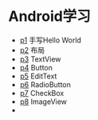 # Android学习



* [p1]()  手写Hello World
* [p2]()  布局
* [p3]()  TextView
* [p4]()  Button
* [p5]()  EditText
* [p6]() RadioButton
* [p7]() CheckBox
* [p8]() ImageView
* 